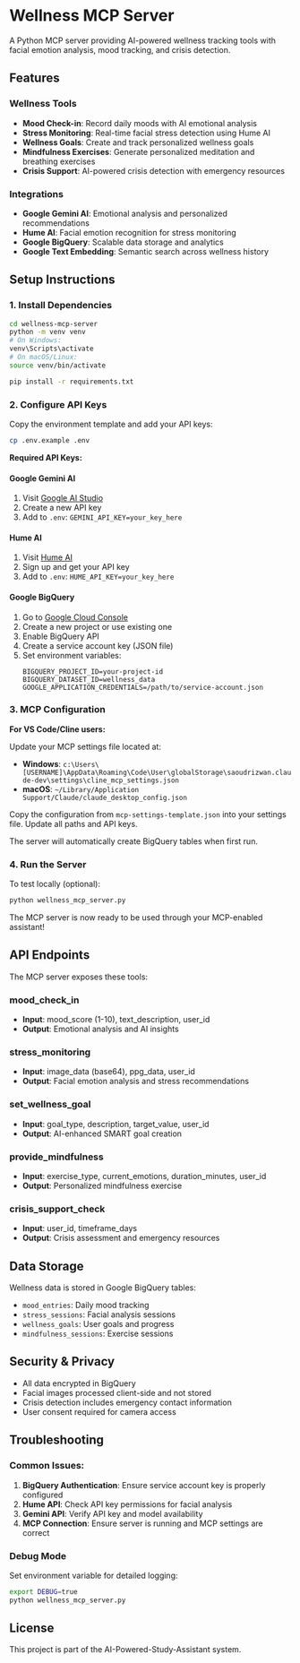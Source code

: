 # Wellness MCP Server

A Python MCP server providing AI-powered wellness tracking tools with facial emotion analysis, mood tracking, and crisis detection.

## Features

### Wellness Tools
- **Mood Check-in**: Record daily moods with AI emotional analysis
- **Stress Monitoring**: Real-time facial stress detection using Hume AI
- **Wellness Goals**: Create and track personalized wellness goals
- **Mindfulness Exercises**: Generate personalized meditation and breathing exercises
- **Crisis Support**: AI-powered crisis detection with emergency resources

### Integrations
- **Google Gemini AI**: Emotional analysis and personalized recommendations
- **Hume AI**: Facial emotion recognition for stress monitoring
- **Google BigQuery**: Scalable data storage and analytics
- **Google Text Embedding**: Semantic search across wellness history

## Setup Instructions

### 1. Install Dependencies
```bash
cd wellness-mcp-server
python -m venv venv
# On Windows:
venv\Scripts\activate
# On macOS/Linux:
source venv/bin/activate

pip install -r requirements.txt
```

### 2. Configure API Keys

Copy the environment template and add your API keys:

```bash
cp .env.example .env
```

**Required API Keys:**

#### Google Gemini AI
1. Visit [Google AI Studio](https://makersuite.google.com/app/apikey)
2. Create a new API key
3. Add to `.env`: `GEMINI_API_KEY=your_key_here`

#### Hume AI
1. Visit [Hume AI](https://beta.hume.ai/)
2. Sign up and get your API key
3. Add to `.env`: `HUME_API_KEY=your_key_here`

#### Google BigQuery
1. Go to [Google Cloud Console](https://console.cloud.google.com/)
2. Create a new project or use existing one
3. Enable BigQuery API
4. Create a service account key (JSON file)
5. Set environment variables:
   ```
   BIGQUERY_PROJECT_ID=your-project-id
   BIGQUERY_DATASET_ID=wellness_data
   GOOGLE_APPLICATION_CREDENTIALS=/path/to/service-account.json
   ```

### 3. MCP Configuration

**For VS Code/Cline users:**

Update your MCP settings file located at:
- **Windows**: `c:\Users\[USERNAME]\AppData\Roaming\Code\User\globalStorage\saoudrizwan.claude-dev\settings\cline_mcp_settings.json`
- **macOS**: `~/Library/Application Support/Claude/claude_desktop_config.json`

Copy the configuration from `mcp-settings-template.json` into your settings file. Update all paths and API keys.

The server will automatically create BigQuery tables when first run.

### 4. Run the Server

To test locally (optional):
```bash
python wellness_mcp_server.py
```

The MCP server is now ready to be used through your MCP-enabled assistant!

## API Endpoints

The MCP server exposes these tools:

### mood_check_in
- **Input**: mood_score (1-10), text_description, user_id
- **Output**: Emotional analysis and AI insights

### stress_monitoring
- **Input**: image_data (base64), ppg_data, user_id
- **Output**: Facial emotion analysis and stress recommendations

### set_wellness_goal
- **Input**: goal_type, description, target_value, user_id
- **Output**: AI-enhanced SMART goal creation

### provide_mindfulness
- **Input**: exercise_type, current_emotions, duration_minutes, user_id
- **Output**: Personalized mindfulness exercise

### crisis_support_check
- **Input**: user_id, timeframe_days
- **Output**: Crisis assessment and emergency resources

## Data Storage

Wellness data is stored in Google BigQuery tables:
- `mood_entries`: Daily mood tracking
- `stress_sessions`: Facial analysis sessions
- `wellness_goals`: User goals and progress
- `mindfulness_sessions`: Exercise sessions

## Security & Privacy

- All data encrypted in BigQuery
- Facial images processed client-side and not stored
- Crisis detection includes emergency contact information
- User consent required for camera access

## Troubleshooting

### Common Issues:

1. **BigQuery Authentication**: Ensure service account key is properly configured
2. **Hume API**: Check API key permissions for facial analysis
3. **Gemini API**: Verify API key and model availability
4. **MCP Connection**: Ensure server is running and MCP settings are correct

### Debug Mode

Set environment variable for detailed logging:
```bash
export DEBUG=true
python wellness_mcp_server.py
```

## License

This project is part of the AI-Powered-Study-Assistant system.
